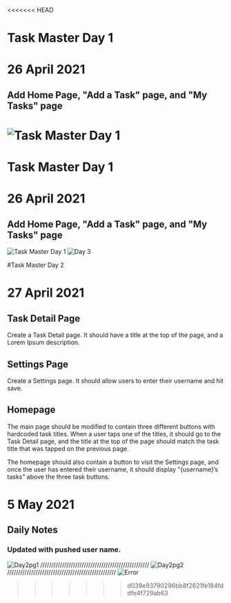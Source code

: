 <<<<<<< HEAD
# Task Master Day 1 
# 26 April 2021
## Add Home Page, "Add a Task" page, and "My Tasks" page
![Task Master Day 1](screenshots/labphone1.png)
=======
# Task Master Day 1 
# 26 April 2021
## Add Home Page, "Add a Task" page, and "My Tasks" page
![Task Master Day 1](screenshots/labphone2.png)
![Day 3](screenshots/phone3.png)

#Task Master Day 2
# 27 April 2021
## Task Detail Page
Create a Task Detail page. It should have a title at the top of the page, and a Lorem Ipsum description.

## Settings Page
Create a Settings page. It should allow users to enter their username and hit save.

## Homepage
The main page should be modified to contain three different buttons with hardcoded task titles. When a user taps one of the titles, it should go to the Task Detail page, and the title at the top of the page should match the task title that was tapped on the previous page.

The homepage should also contain a button to visit the Settings page, and once the user has entered their username, it should display “{username}’s tasks” above the three task buttons.

# 5 May 2021
## Daily Notes
### Updated with pushed user name.

![Day2pg1](screenshots/phone5.png)
//////////////////////////////////////////////////
![Day2pg2](screenshots/Day2pg2.png)
//////////////////////////////////////////////////
![Error](screenshots/androidError.png)

>>>>>>> d039e93790296bb8f2621fe184fddfe4f729ab63
